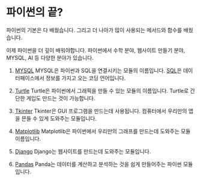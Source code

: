 # 파이썬의 끝?
파이썬의 기본은 다 배웠습니다. 그리고 더 나아가 많이 사용되는 메서드와 함수를 배웠습니다.

이제 파이썬을 더 깊이 배워야합니다. 파이썬에서 수학 분야, 웹사이트 만들기 분야, MYSQL,  AI 등 다양한 분야가 있습니다.

1. [MYSQL](https://www.w3schools.com/python/python_mysql_getstarted.asp)
MYSQL은 파이썬과 SQL을 연결시키는 모듈의 이름입니다. [SQL](https://www.w3schools.com/sql/default.asp)은 데이터패이스에서 정보를 가지고 오는 코딩 언어입니다.

2. [Turtle](https://realpython.com/beginners-guide-python-turtle/)
Turtle은 파이썬에서 그래픽을 만들 수 있는 모듈의 이름입니다. Turtle로 간단한 게입도 만드는 것이 가능합니다.

3. [Tkinter](https://realpython.com/python-gui-tkinter/)
Tkinter은 GUI 프로그램을 만드는데 사용됩니다. 컴퓨터에서 우리만의 앱을 믄들 수 있게 도와주는 모듈입니다.

4. [Matplotlib](https://www.w3schools.com/python/matplotlib_intro.asp)
Matplotlib은 파이썬에서 우리만의 그래프를 만드는데 도와주는 모듈 이름입니다.

5. [Django](https://docs.djangoproject.com/en/3.2/)
Django는 웹사이트를 만드는데 도와주는 모듈입니다.

6. [Pandas](https://www.w3schools.com/python/pandas/default.asp)
Panda는 데이터를 계산하고 분석하는 것을 쉽게 만들어주는 파이썬 모듈입니다.
